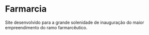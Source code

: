 # Farmarcia
Site desenvolvido para a grande solenidade de inauguração do maior empreendimento do ramo farmarcêutico.
